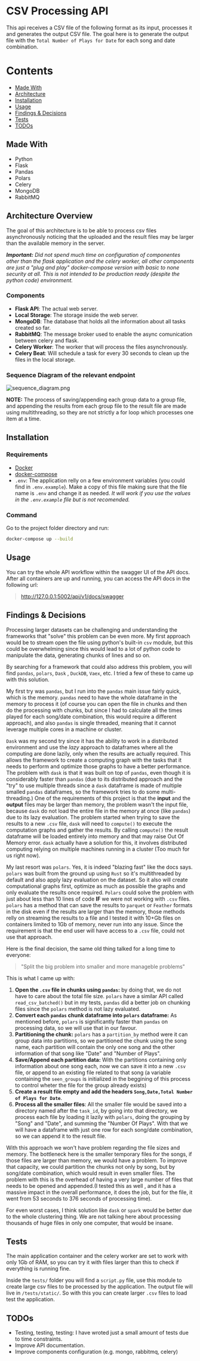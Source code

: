 # CSV Processing API

This api receives a CSV file of the following format as its input,
processes it and generates the output CSV file. The goal here is to generate the output file with the `Total Number of Plays for Date` for each song and date combination.

# Contents

- [Made With](#made-with)
- [Architecture](#architecture-overview)
- [Installation](#installation)
- [Usage](#usage)
- [Findings & Decisions](#findings--decisions)
- [Tests](#tests)
- [TODOs](#todos)


## Made With
- Python
- Flask
- Pandas
- Polars
- Celery
- MongoDB
- RabbitMQ

## Architecture Overview

The goal of this architecture is to be able to process csv files asynchronously noticing that the uploaded and the result files
may be larger than the available memory in the server.

_**Important:** Did not spend much time on configuration of componentes other than the flask application and the celery worker, all other components are just a "plug and play" docker-compose version with basic to none security at all. This is not intended to be production ready (despite the python code) environment._

### Components
- **Flask API**: The actual web server.
- **Local Storage**: The storage inside the web server.
- **MongoDB**: The database that holds all the information about all tasks created so far.
- **RabbitMQ**: The message broker used to enable the async comunication between celery and flask.
- **Celery Worker**: The worker that will process the files asynchronously.
- **Celery Beat**: Will schedule a task for every 30 seconds to clean up the files in the local storage.

### Sequence Diagram of the relevant endpoint
![sequence_diagram.png](docs/sequence_diagram.png)

**NOTE:** The process of saving/appending each group data to a group file,
and appending the results from each group file to the result file are made using multithreading,
so they are not strictly a for loop which processes one item at a time.

## Installation
### Requirements
- [Docker](https://docs.docker.com/get-docker/)
- [docker-compose](https://docs.docker.com/compose/install/)
- `.env`: The application relly on a few environment variables (you could find in `.env.example`).
Make a copy of this file making sure that the file name is `.env` and change it as needed. _It will
work if you use the values in the `.env.example` file but is not recomended._

### Command
Go to the project folder directory and run:
```bash
docker-compose up --build
```

## Usage
You can try the whole API workflow within the swagger UI of the API docs.
After all containers are up and running, you can access the API docs in the following url:
> http://127.0.0.1:5002/api/v1/docs/swagger


## Findings & Decisions
Processing larger datasets can be challenging and understanding the frameworks that "solve" this problem can be even more.
My first approach would be to stream open the file using python's built-in `csv` module, but this could be overwhelming since
this would lead to a lot of python code to manipulate the data, generating chunks of lines and so on.

By searching for a framework that could also address this problem, you will find `pandas`, `polars`, `Dask`
, `DuckDB`, `Vaex`, etc. I tried a few of these to came up with this solution.

My first try was `pandas`, but I run into the `pandas` main issue fairly quick, which is the memory.
`pandas` need to have the whole dataframe in the memory to process it
(of course you can open the file in chunks and then do the processing with chunks,
but since I had to calculate all the times played for each song/date combination,
this would require a different approach), and also `pandas` is single threaded, meaning that it
cannot leverage multiple cores in a machine or cluster.

`Dask` was my second try since it has the ability to work in a distributed environment and use the
_lazy_ approach to dataframes where all the computing are done lazily, only when the results are
actually required. This allows the framework to create a computing graph with the tasks that it
needs to perform and optimize those graphs to have a better performance. The problem with `dask`
is that it was built on top of `pandas`, even though it is considerably faster than `pandas`
(due to its distributed approach and the "try" to use multiple threads since a `dask` dataframe
is made of multiple smalled `pandas` dataframes, so the framework tries to do some multi-threading.)
One of the requirements of this project is that the **input** and the **output** files may be
larger than memory, the problem wasn't the input file, because `dask` do not load the entire
file in the memory at once (like `pandas`) due to its lazy evaluation. The problem started when
trying to save the results to a new `.csv` file, `dask` will need to `compute()` to execute the
computation graphs and gather the results. By calling `compute()` the result dataframe will be loaded
entirely into memory and that may raise Out Of Memory error. `dask` actually have a solution for this,
it involves distributed computing relying on multiple machines running in a cluster (Too much for us right now).

My last resort was `polars`. Yes, it is indeed "blazing fast" like the docs says. `polars` was built
from the ground up using `Rust` so it's multithreaded by default and also apply lazy evaluation on
the dataset. So it also will create computational graphs first, optimize as much as possible the graphs
and only evaluate the results once required. `Polars` could solve the problem with just about less than
10 lines of code **IF** we were not working with `.csv` files. `polars` has a method that can save the results
to `parquet` or `Feather` formats in the disk even if the results are larger than the memory, those methods
relly on streaming the results to a file and I tested it with 10+Gb files on containers limited
to 1Gb of memory, never run into any issue. Since the requirement is that the end user will have access
to a `.csv` file, could not use that approach.

Here is the final decision, the same old thing talked for a long time to everyone:
> "Split the big problem into smaller and more manageble problems"

This is what I came up with:
1. **Open the `.csv` file in chunks using `pandas`:** by doing that, we do not have to care about the
total file size. `polars` have a similar API called `read_csv_batched()` but in my tests, `pandas` did a better job on chunking files since the `polars` method is not lazy evaluated.
2. **Convert each `pandas` chunk dataframe into `polars` dataframe:** As mentioned before, `polars` is significantly faster than `pandas` on processing data, so we will use that in our favour.
3. **Partitioning the chunk:** `polars` has a `partition_by` method were it can group data into
partitions, so we partitioned the chunk using the song name, each partition will contain the only one song and the other information of that song like "Date" and "Number of Plays".
4. **Save/Append each partition data:** With the partitions containing only information about one song each,
now we can save it into a new `.csv` file, or append to an existing file related to that song (a variable containing the `seen_groups` is initialized in the beggining of this process to control wheter the file for the group already exists)
5. **Create a result file empty and add the headers `Song,Date,Total Number of Plays for Date`**.
6. **Process all the smaller files**: All the smaller file would be saved into a directory named after the `task_id`,
by going into that directory, we process each file by loading it lazily with `polars`, doing the grouping
by "Song" and "Date", and summing the "Number Of Plays". With that we will have a dataframe with just one row
for each song/date combination, so we can append it to the result file.

With this approach we won't have problem regarding the file sizes and memory. The bottleneck here is the
smaller temporary files for the songs, if those files are larger than memory, we would have a problem. To improve that capacity,
we could partition the chunks not only by song, but by song/date combination, which would result in even smaller
files. The problem with this is the overhead of having a very large number of files that needs to be opened and appended.(I tested this as well
, and it has a massive impact in the overall performance, it does the job, but for the file, it went
from 53 seconds to 376 seconds of processing time).

For even worst cases, I think solution like `dask` or `spark` would be better due to the whole clustering thing.
We are not talking here about processing thousands of huge files in only one computer,
that would be insane.


## Tests
The main application container and the celery worker are set to work with only 1Gb of RAM, so you can try it with files larger than this to check if everything is running fine.

Inside the `tests/` folder you will find a `script.py` file, use this module to create large csv files to be processed by the application. The output file will live in `/tests/static/`.
So with this you can create larger `.csv` files to load test the application.

## TODOs

- Testing, testing, testing: I have wroted just a small amount of tests due to time constraints.
- Improve API documentation.
- Improve components configuration (e.g. mongo, rabbitmq, celery)
